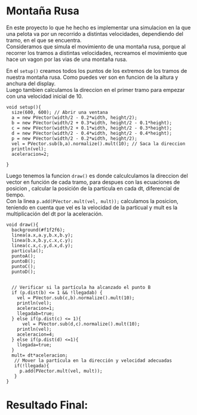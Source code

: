 # Montaña Rusa
En este proyecto lo que he hecho es implementar una simulacion en la que una pelota va por un recorrido a distintas velocidades, dependiendo del tramo, en el que se encuentra.\
Consideramos que simula el movimiento de una montaña rusa, porque al recorrer los tramos a distintas velocidades, recreamos el movimiento que hace un vagon por las vias de una montaña rusa.

En el `setup()` creamos todos los puntos de los extremos de los tramos de nuestra montaña rusa. Como puedes ver son en funcion de la altura y anchura del display.\
Luego tambien calculamos la direccion en el primer tramo para empezar con una velocidad inicial de 10.

```
void setup(){
  size(600, 600); // Abrir una ventana
  a = new PVector(width/2 - 0.2*width, height/2);
  b = new PVector(width/2 + 0.3*width, height/2 - 0.1*height);
  c = new PVector(width/2 + 0.1*width, height/2 - 0.3*height);
  d = new PVector(width/2 - 0.4*width, height/2 - 0.4*height);
  p = new PVector(width/2 - 0.2*width, height/2);
  vel = PVector.sub(b,a).normalize().mult(10); // Saca la direccion
  println(vel);
  aceleracion=2;

}
```
Luego tenemos la funcion `draw()` es donde calculculamos la direccion del vector en función de cada tramo, para despues con las ecuaciones de posicion , calcular la posición de la partícula en cada dt, diferencial de tiempo.\
Con la linea `p.add(PVector.mult(vel, mult));` calculamos la posicion, teniendo en cuenta que vel es la velocidad de la particual y mult es la multiplicación del  dt por la aceleración.
```
void draw(){
  background(#f1f2f6);
  linea(a.x,a.y,b.x,b.y);
  linea(b.x,b.y,c.x,c.y);
  linea(c.x,c.y,d.x,d.y);
  particula();
  puntoA();
  puntoB();
  puntoC();
  puntoD();
  
  
  // Verificar si la partícula ha alcanzado el punto B
  if (p.dist(b) <= 1 && !llegadab) {
    vel = PVector.sub(c,b).normalize().mult(10);
    println(vel);
    aceleracion=1;
    llegadab=true;
  } else if(p.dist(c) <= 1){
      vel = PVector.sub(d,c).normalize().mult(10);
    println(vel);
    aceleracion=4;
  } else if(p.dist(d) <=1){
    llegada=true;  
  }
  mult= dt*aceleracion;
   // Mover la partícula en la dirección y velocidad adecuadas
   if(!llegada){
     p.add(PVector.mult(vel, mult));
   }
}
```
# Resultado Final:
